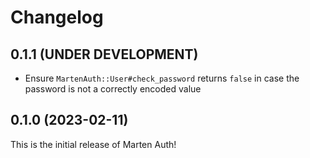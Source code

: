 # Changelog

## 0.1.1 (UNDER DEVELOPMENT)

* Ensure `MartenAuth::User#check_password` returns `false` in case the password is not a correctly encoded value

## 0.1.0 (2023-02-11)

This is the initial release of Marten Auth!
